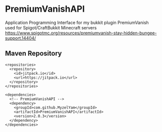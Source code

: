 # PremiumVanishAPI
Application Programming Interface for my bukkit plugin PremiumVanish used for Spigot/CraftBukkit Minecraft servers
https://www.spigotmc.org/resources/premiumvanish-stay-hidden-bungee-support.14404/
## Maven Repository
```
<repositories>
  <repository>
    <id>jitpack.io</id>
    <url>https://jitpack.io</url>
  </repository>
</repositories>

<dependencies>
  <!-- PremiumVanishAPI -->
  <dependency>
    <groupId>com.github.MyzelYam</groupId>
    <artifactId>PremiumVanishAPI</artifactId>
    <version>2.0.3</version>
  </dependency>
</dependencies>
```
